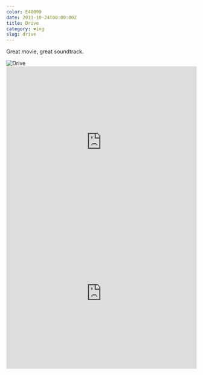 ```yaml
---
color: E40099
date: 2011-10-24T00:00:00Z
title: Drive
category: ❤ing
slug: drive
---
```


Great movie, great soundtrack.

<div class="image">
  <img src='/img/drive-poster.jpg' alt='Drive' />
</div>

<div class="embed rich soundcloud">
    <iframe width="100%" height="400" scrolling="no" frameborder="no" src="https://w.soundcloud.com/player/?visual=true&amp;url=http%3A%2F%2Fapi.soundcloud.com%2Ftracks%2F5692525&amp;show_artwork=true&amp;visual=false&amp;hide_related=true&amp;color=E40099&amp;show_user=true&amp;show_comments=false&amp;show_reposts=false&amp;auto_play=false"></iframe>
</div>

<div class="embed rich soundcloud">
    <iframe width="100%" height="400" scrolling="no" frameborder="no" src="https://w.soundcloud.com/player/?visual=true&amp;url=http%3A%2F%2Fapi.soundcloud.com%2Ftracks%2F1917917&amp;show_artwork=true&amp;visual=false&amp;hide_related=true&amp;color=E40099&amp;show_user=true&amp;show_comments=false&amp;show_reposts=false&amp;auto_play=false"></iframe>
</div>
